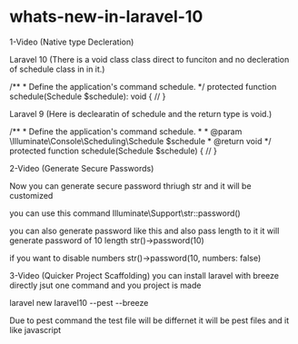 # whats-new-in-laravel-10

1-Video (Native type Decleration)

Laravel 10 (There is a void class class direct to funciton and no decleration of schedule class in in it.)

/**
    * Define the application's command schedule.
*/
protected function schedule(Schedule $schedule): void
{
    //
}

Laravel 9 (Here is declearatin of schedule and the return type is void.)

/**
    * Define the application's command schedule.
    *
    * @param  \Illuminate\Console\Scheduling\Schedule  $schedule
    * @return void
*/
protected function schedule(Schedule $schedule)
{
 //
}

2-Video (Generate Secure Passwords)

Now you can generate secure password thriugh str and it will be customized

you can use this command
Illuminate\Support\str::password()

you can also generate password like this and also pass length to it it will generate password of 10 length
str()->password(10)

if you want to disable numbers
str()->password(10, numbers: false)

3-Video (Quicker Project Scaffolding)
you can install laravel with breeze directly jsut one command and you project is made

laravel new laravel10 --pest --breeze

Due to pest command the test file will be differnet it will be pest files and it like javascript
